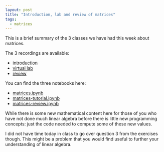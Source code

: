 ```yaml
---
layout: post
title: "Introduction, lab and review of matrices"
tags:
  - matrices
---
```


This is a brief summary of the 3 classes we have had this week about matrices.

The 3 recordings are available:

- [introduction](https://cardiff.cloud.panopto.eu/Panopto/Pages/Viewer.aspx?id=af280eb5-6fb8-43d8-87e4-b21a010839c6)
- [virtual lab](https://cardiff.cloud.panopto.eu/Panopto/Pages/Viewer.aspx?id=eb068ac0-70be-4ac4-8ee3-b22000c19e6b)
- [review](https://cardiff.cloud.panopto.eu/Panopto/Pages/Viewer.aspx?id=2cdaef07-dc0f-4969-b9ea-b21d00a56425)

You can find the three notebooks here:

- [matrices.ipynb]({{site.baseurl}}/assets/nbs/2024-2025/matrices.ipynb)
- [matrices-tutorial.ipynb]({{site.baseurl}}/assets/nbs/2024-2025/matrices-tutorial.ipynb)
- [matrices-review.ipynb]({{site.baseurl}}/assets/nbs/2024-2025/matrices-review.ipynb)

While there is some new mathematical content here for those of you who have not
done much linear algebra before there is little new programming concepts: just
the code needed to compute some of these new values.

I did not have time today in class to go over question 3 from the exercises
though. This might be a problem that you would find useful to further your
understanding of linear algebra.
